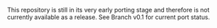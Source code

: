 
This repository is still in its very early porting stage and therefore is not currently available as a release.
See Branch v0.1 for current port status.
